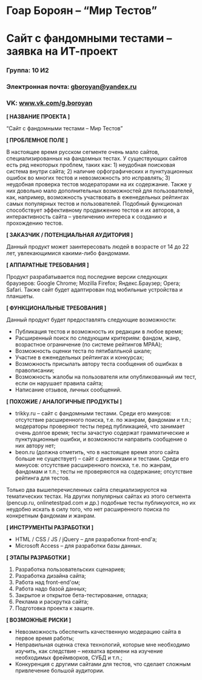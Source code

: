 # Гоар Бороян – “Мир Тестов”
# Сайт с фандомными тестами – заявка на ИТ-проект

### Группа: 10 И2
### Электронная почта: gboroyan@yandex.ru
### VK: www.vk.com/g.boroyan


**[ НАЗВАНИЕ ПРОЕКТА ]**

“Сайт с фандомными тестами – Мир Тестов”

**[ ПРОБЛЕМНОЕ ПОЛЕ ]**

В настоящее время русском сегменте очень мало сайтов, специализированных на фандомных тестах. У существующих сайтов есть ряд некоторых проблем, таких как: 1) неудобная поисковая система внутри сайта; 2) наличие орфографических и пунктуационных ошибок во многих тестов и невозможность это исправлять; 3) неудобная проверка тестов модераторами на их содержание. Также у них довольно мало дополнительных возможностей для пользователей, как, например, возможность участвовать в еженедельных рейтингах самых популярных тестов и пользователей. Подобный функционал способствует эффективному продвижению тестов и их авторов, а интерактивность сайта – увеличению интереса к созданию и прохождению тестов.

**[ ЗАКАЗЧИК / ПОТЕНЦИАЛЬНАЯ АУДИТОРИЯ ]**

Данный продукт может заинтересовать людей в возрасте от 14 до 22 лет, увлекающимися какими-либо фандомами.

**[ АППАРАТНЫЕ ТРЕБОВАНИЯ ]** 

Продукт разрабатывается под последние версии следующих браузеров: Google Chrome; Mozilla Firefox; Яндекс.Браузер; Opera; Safari. Также сайт будет адаптирован под мобильные устройства и планшеты.

**[ ФУНКЦИОНАЛЬНЫЕ ТРЕБОВАНИЯ ]**

Данный продукт будет предоставлять следующие возможности:
* Публикация тестов и возможность их редакции в любое время;
* Расширенный поиск по следующим критериям: фандом, жанр, возрастное ограничение (по системе рейтингов MPAA);
* Возможность оценки теста по пятибалльной шкале;
* Участие в еженедельных рейтингах и конкурсах;
* Возможность присылать автору теста сообщения об ошибках в правописании;
* Возможность жалобы на пользователя или опубликованный им тест, если он нарушает правила сайта;
* Написание отзывов, личных сообщений.

**[ ПОХОЖИЕ / АНАЛОГИЧНЫЕ ПРОДУКТЫ ]**

* trikky.ru – сайт с фандомными тестами. Среди его минусов: отсутствие расширенного поиска, т.е. по жанрам, фандомам и т.п.; модераторы проверяют тесты перед публикацией, что занимает очень долгое время; тесты зачастую содержат грамматические и пунктуационные ошибки, и возможности направить сообщение о них автору нет;
* beon.ru (должна отметить, что в настоящее время этого сайта больше не существует) – сайт с дневниками и тестами. Среди его минусов: отсутствие расширенного поиска, т.е. по жанрам, фандомам и т.п.; тесты не проверяются на содержание; отсутствие рейтинга для тестов.

Только два вышеперечисленных сайта специализируются на тематических тестах. На других популярных сайтах из этого сегмента (pencup.ru, onlinetestpad.com и др.) подобные тесты публикуются, но их неудобно искать в силу того, что нет расширенного поиска по конкретным фандомам и жанрам.


**[ ИНСТРУМЕНТЫ РАЗРАБОТКИ ]**

*	HTML / CSS / JS / jQuery – для разработки front-end'a;
*	Microsoft Access – для разработки базы данных.

**[ ЭТАПЫ РАЗРАБОТКИ ]**

1) Разработка пользовательских сценариев;
2) Разработка дизайна сайта;
3) Работа над front-end'ом;
4) Работа надо базой данных;
5) Закрытое и открытое бета-тестирование, отладка;
6) Реклама и раскрутка сайта;
7) Подготовка проекта к защите.

**[ ВОЗМОЖНЫЕ РИСКИ ]**

*	Невозможность обеспечить качественную модерацию сайта в первое время работы;
*	Неправильная оценка стека технологий, которые мне необходимо изучить, как следствие – нехватка времени на изучение необходимых фреймворков, СУБД и т.п.;
* Конкуренция с другими сайтами для тестов, что сделает сложным привлечение большой аудитории.
